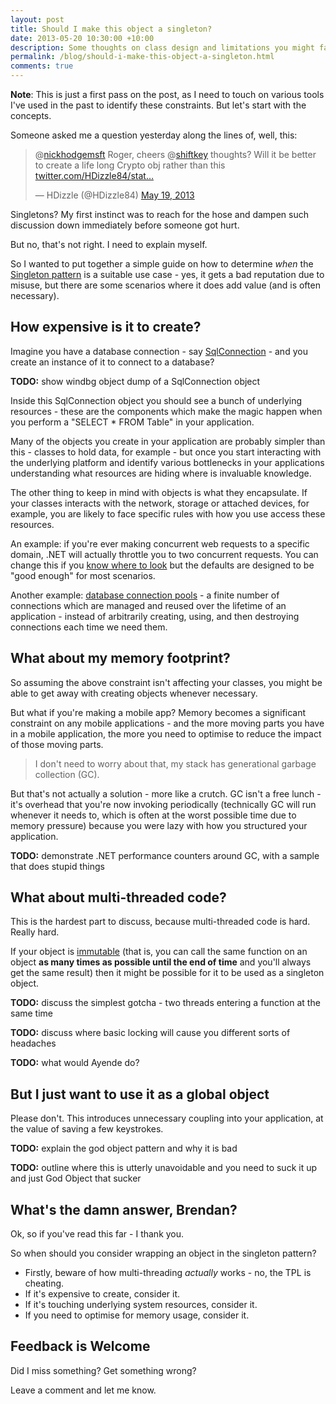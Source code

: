 ```yaml
---
layout: post
title: Should I make this object a singleton?
date: 2013-05-20 10:30:00 +10:00
description: Some thoughts on class design and limitations you might face
permalink: /blog/should-i-make-this-object-a-singleton.html
comments: true
---
```


**Note**: This is just a first pass on the post, as I need to touch on various tools I've used in the past to identify these constraints. But let's start with the concepts.

Someone asked me a question yesterday along the lines of, well, this:

<blockquote class="twitter-tweet" data-conversation="none"><p>@<a href="https://twitter.com/nickhodgemsft">nickhodgemsft</a> Roger, cheers @<a href="https://twitter.com/shiftkey">shiftkey</a> thoughts? Will it be better to create a life long Crypto obj rather than this <a href="http://t.co/bn3hRIiGdt" title="http://twitter.com/HDizzle84/status/336104817707589633/photo/1">twitter.com/HDizzle84/stat…</a></p>&mdash; HDizzle (@HDizzle84) <a href="https://twitter.com/HDizzle84/status/336104817707589633">May 19, 2013</a></blockquote>
<script async src="//platform.twitter.com/widgets.js" charset="utf-8"></script>

Singletons? My first instinct was to reach for the hose and dampen such discussion down immediately before someone got hurt.

But no, that's not right. I need to explain myself.

So I wanted to put together a simple guide on how to determine *when* the [Singleton pattern](http://en.wikipedia.org/wiki/Singleton_pattern) is a suitable use case - yes, it gets a bad reputation due to misuse, but there are some scenarios where it does add value (and is often necessary).

## How expensive is it to create?

Imagine you have a database connection - say [SqlConnection](http://msdn.microsoft.com/en-us/library/system.data.sqlclient.sqlconnection.aspx) - and you create an instance of it to connect to a database?

**TODO:** show windbg object dump of a SqlConnection object

Inside this SqlConnection object you should see a bunch of underlying resources - these are the components which make the magic happen when you perform a "SELECT * FROM Table" in your application.

Many of the objects you create in your application are probably simpler than this - classes to hold data, for example - but once you start interacting with the underlying platform and identify various bottlenecks in your applications understanding what resources are hiding where is invaluable knowledge.

The other thing to keep in mind with objects is what they encapsulate. If your classes interacts with the network, storage or attached devices, for example, you are likely to face specific rules with how you use access these resources.

An example: if you're ever making concurrent web requests to a specific domain, .NET will actually throttle you to two concurrent requests. You can change this if you [know where to look](http://msdn.microsoft.com/en-us/library/fb6y0fyc.aspx) but the defaults are designed to be "good enough" for most scenarios.

Another example: [database connection pools](http://msdn.microsoft.com/en-us/library/8xx3tyca.aspx) - a finite number of connections which are managed and reused over the lifetime of an application - instead of arbitrarily creating, using, and then destroying connections each time we need them.

## What about my memory footprint?

So assuming the above constraint isn't affecting your classes, you might be able to get away with creating objects whenever necessary.

But what if you're making a mobile app? Memory becomes a significant constraint on any mobile applications - and the more moving parts you have in a mobile application, the more you need to optimise to reduce the impact of those moving parts.

> I don't need to worry about that, my stack has generational garbage collection (GC).

But that's not actually a solution - more like a crutch. GC isn't a free lunch - it's overhead that you're now invoking periodically (technically GC will run whenever it needs to, which is often at the worst possible time due to memory pressure) because you were lazy with how you structured your application.

**TODO:** demonstrate .NET performance counters around GC, with a sample that does stupid things

## What about multi-threaded code?

This is the hardest part to discuss, because multi-threaded code is hard. Really hard.

If your object is [immutable](http://en.wikipedia.org/wiki/Immutable_object) (that is, you can call the same function on an object **as many times as possible until the end of time** and you'll always get the same result) then it might be possible for it to be used as a singleton object.

**TODO:** discuss the simplest gotcha - two threads entering a function at the same time

**TODO:** discuss where basic locking will cause you different sorts of headaches

**TODO:** what would Ayende do?

## But I just want to use it as a global object

Please don't. This introduces unnecessary coupling into your application, at the value of saving a few keystrokes.

**TODO:** explain the god object pattern and why it is bad

**TODO:** outline where this is utterly unavoidable and you need to suck it up and just God Object that sucker

## What's the damn answer, Brendan?

Ok, so if you've read this far - I thank you.

So when should you consider wrapping an object in the singleton pattern?

 - Firstly, beware of how multi-threading *actually* works - no, the TPL is cheating.
 - If it's expensive to create, consider it.
 - If it's touching underlying system resources, consider it.
 - If you need to optimise for memory usage, consider it.

## Feedback is Welcome

Did I miss something? Get something wrong?

Leave a comment and let me know.
